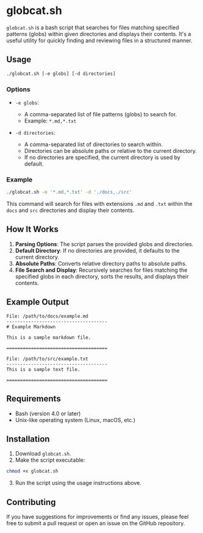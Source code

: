 # globcat.sh

`globcat.sh` is a bash script that searches for files matching specified patterns (globs) within given directories and displays their contents. It's a useful 
utility for quickly finding and reviewing files in a structured manner.

## Usage

```bash
./globcat.sh [-e globs] [-d directories]
```

### Options

- `-e globs`:
  - A comma-separated list of file patterns (globs) to search for.
  - Example: `*.md,*.txt`

- `-d directories`:
  - A comma-separated list of directories to search within.
  - Directories can be absolute paths or relative to the current directory.
  - If no directories are specified, the current directory is used by default.

### Example

```bash
./globcat.sh -e '*.md,*.txt' -d './docs,./src'
```

This command will search for files with extensions `.md` and `.txt` within the `docs` and `src` directories and display their contents.

## How It Works

1. **Parsing Options**: The script parses the provided globs and directories.
2. **Default Directory**: If no directories are provided, it defaults to the current directory.
3. **Absolute Paths**: Converts relative directory paths to absolute paths.
4. **File Search and Display**: Recursively searches for files matching the specified globs in each directory, sorts the results, and displays their contents.

## Example Output

```
File: /path/to/docs/example.md
-------------------------------------
# Example Markdown

This is a sample markdown file.

=====================================

File: /path/to/src/example.txt
-------------------------------------
This is a sample text file.

=====================================
```

## Requirements

- Bash (version 4.0 or later)
- Unix-like operating system (Linux, macOS, etc.)

## Installation

1. Download `globcat.sh`.
2. Make the script executable:

```bash
chmod +x globcat.sh
```

3. Run the script using the usage instructions above.

## Contributing

If you have suggestions for improvements or find any issues, please feel free to submit a pull request or open an issue on the GitHub repository.
